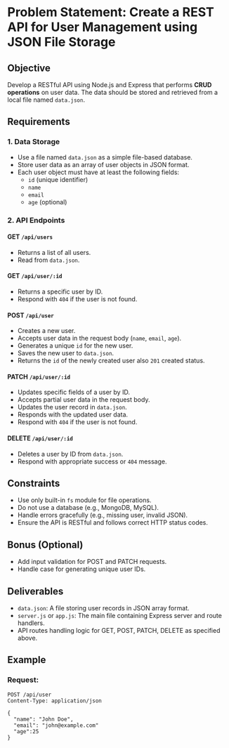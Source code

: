 # Problem Statement: Create a REST API for User Management using JSON File Storage

## Objective

Develop a RESTful API using Node.js and Express that performs **CRUD operations** on user data. The data should be stored and retrieved from a local file named `data.json`.

## Requirements

### 1. Data Storage
- Use a file named `data.json` as a simple file-based database.
- Store user data as an array of user objects in JSON format.
- Each user object must have at least the following fields:
  - `id` (unique identifier)
  - `name`
  - `email`
  - `age` (optional)

### 2. API Endpoints

#### GET `/api/users`
- Returns a list of all users.
- Read from `data.json`.

#### GET `/api/user/:id`
- Returns a specific user by ID.
- Respond with `404` if the user is not found.

#### POST `/api/user`
- Creates a new user.
- Accepts user data in the request body (`name`, `email`, `age`).
- Generates a unique `id` for the new user.
- Saves the new user to `data.json`.
- Returns the `id` of the newly created user also `201` created status.

#### PATCH `/api/user/:id`
- Updates specific fields of a user by ID.
- Accepts partial user data in the request body.
- Updates the user record in `data.json`.
- Responds with the updated user data.
- Respond with `404` if the user is not found.

#### DELETE `/api/user/:id`
- Deletes a user by ID from `data.json`.
- Respond with appropriate success or `404` message.

## Constraints

- Use only built-in `fs` module for file operations.
- Do not use a database (e.g., MongoDB, MySQL).
- Handle errors gracefully (e.g., missing user, invalid JSON).
- Ensure the API is RESTful and follows correct HTTP status codes.

## Bonus (Optional)
- Add input validation for POST and PATCH requests.
- Handle case for generating unique user IDs.

## Deliverables

- `data.json`: A file storing user records in JSON array format.
- `server.js` or `app.js`: The main file containing Express server and route handlers.
- API routes handling logic for GET, POST, PATCH, DELETE as specified above.

## Example

### Request:
```http
POST /api/user
Content-Type: application/json

{
  "name": "John Doe",
  "email": "john@example.com"
  "age":25
}
